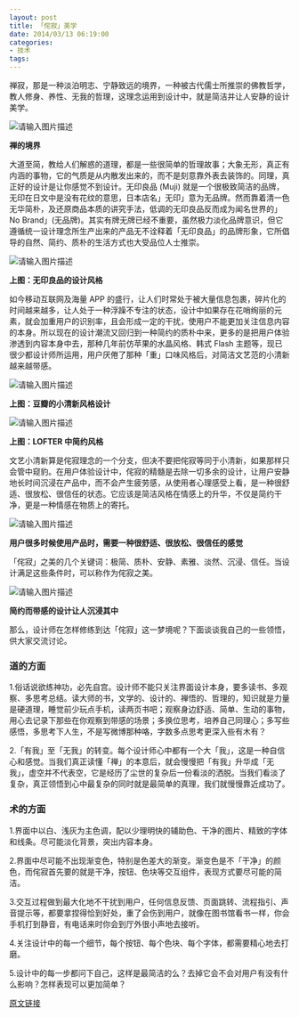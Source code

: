 ```yaml
---
layout: post
title: 「侘寂」美学
date: 2014/03/13 06:19:00
categories:
- 技术
tags:
---
```


 禅寂，那是一种淡泊明志、宁静致远的境界，一种被古代儒士所推崇的佛教哲学，教人修身、养性、无我的哲理，这理念运用到设计中，就是简洁并让人安静的设计美学。

![请输入图片描述][1]

**禅的境界**

大道至简，教给人们解惑的道理，都是一些很简单的哲理故事；大象无形，真正有内涵的事物，它的气质是从内散发出来的，而不是刻意靠外表去装饰的。同理，真正好的设计是让你感觉不到设计。无印良品 (Muji) 就是一个很极致简洁的品牌，无印在日文中是没有花纹的意思，日本店名」无印」意为无品牌。然而靠着清一色无华简朴，及还原商品本质的讲究手法，低调的无印良品反而成为闻名世界的」No Brand」(无品牌)。其实有牌无牌已经不重要，虽然极力淡化品牌意识，但它遵循统一设计理念所生产出来的产品无不诠释着「无印良品」的品牌形象，它所倡导的自然、简约、质朴的生活方式也大受品位人士推崇。

![请输入图片描述][2]

**上图：无印良品的设计风格**

如今移动互联网及海量 APP 的盛行，让人们时常处于被大量信息包裹，碎片化的时间越来越多，让人处于一种浮躁不专注的状态，设计中如果存在花哨绚丽的元素，就会加重用户的识别率，且会形成一定的干扰，使用户不能更加关注信息内容的本身。所以现在的设计潮流又回归到一种简约的质朴中来，更多的是把用户体验渗透到内容本身中去，那种几年前仿苹果的水晶风格、韩式 Flash 主题等，现已很少都设计师所运用，用户厌倦了那种「重」口味风格后，对简洁文艺范的小清新越来越带感。

![请输入图片描述][3]

**上图：豆瓣的小清新风格设计**

![请输入图片描述][4]

**上图：LOFTER 中简约风格**

文艺小清新算是侘寂理念的一个分支，但决不要把侘寂等同于小清新，如果那样只会管中窥豹。在用户体验设计中，侘寂的精髓是去除一切多余的设计，让用户安静地长时间沉浸在产品中，而不会产生疲劳感，从使用者心理感受上看，是一种很舒适、很放松、很信任的状态。它应该是简洁风格在情感上的升华，不仅是简约干净，更是一种情感在物质上的寄托。

![请输入图片描述][5]

**用户很多时候使用产品时，需要一种很舒适、很放松、很信任的感觉**

「侘寂」之美的几个关键词：极简、质朴、安静、素雅、淡然、沉浸、信任。当设计满足这些条件时，可以称作为侘寂之美。

![请输入图片描述][6]

**简约而带感的设计让人沉浸其中**

那么，设计师在怎样修练到达「侘寂」这一梦境呢？下面谈谈我自己的一些领悟，供大家交流讨论。

### 道的方面

1.俗话说欲练神功，必先自宫。设计师不能只关注界面设计本身，要多读书、多观察、多思考总结。读大师的书，文学的、设计的、禅悟的、哲理的，知识就是力量是硬道理，睡觉前少玩点手机，读两页书吧；观察身边舒适、简单、生动的事物，用心去记录下那些在你观察到带感的场景；多换位思考，培养自己同理心；多写些感悟，多思考下人生，不是写微博那种咯，字数多点思考更深入些有木有？

2.「有我」至「无我」的转变。每个设计师心中都有一个大「我」，这是一种自信心和感觉。当我们真正读懂「禅」的本意后，就会慢慢把「有我」升华成「无我」，虚空并不代表空，它是经历了尘世的复杂后一份看淡的洒脱。当我们看淡了复杂，真正领悟到心中最复杂的同时就是最简单的真理，我们就慢慢靠近成功了。

### 术的方面

1.界面中以白、浅灰为主色调，配以少理明快的辅助色、干净的图片、精致的字体和线条。尽可能淡化背景，突出内容本身。

2.界面中尽可能不出现渐变色，特别是色差大的渐变。渐变色是不「干净」的颜色，而侘寂首先要的就是干净，按钮、色块等交互组件，表现方式要尽可能的简洁。

3.交互过程做到最大化地不干扰到用户，任何信息反馈、页面跳转、流程指引、声音提示等，都要拿捏得恰到好处，重了会伤到用户，就像在图书馆看书一样，你会手机打到静音，有电话来时你会到厅外很小声地去接听。

4.关注设计中的每一个细节，每个按钮、每个色块、每个字体，都需要精心地去打磨。

5.设计中的每一步都问下自己，这样是最简洁的么？去掉它会不会对用户有没有什么影响？怎样表现可以更加简单？

[原文链接][7]

[1]: http://u.img.huxiu.com/portal/201301/10/162132x2wx83zg2gngejph.jpg
[2]: http://u.img.huxiu.com/portal/201301/10/162137ezp0xrlpv9ossowg.jpg

[3]: http://u.img.huxiu.com/portal/201301/10/162620126uc1icge2ud1oo.png

[4]: http://u.img.huxiu.com/portal/201301/10/162130dcz2wmm2iwowdvib.png

[5]: http://u.img.huxiu.com/portal/201301/10/162138862vmq7z85zddq2g.jpg

[6]: http://u.img.huxiu.com/portal/201301/10/162133bhogshdxrhhfrrpg.jpg

[7]: http://www.huxiu.com/article/8858/1.html
